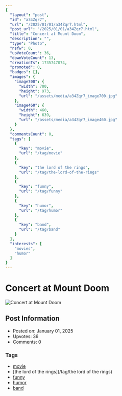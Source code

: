 ```yaml
---
{
  "layout": "post",
  "id": "a34Zqr7",
  "url": "/2025/01/01/a34Zqr7.html",
  "post_url": "/2025/01/01/a34Zqr7.html",
  "title": "Concert at Mount Doom",
  "description": "",
  "type": "Photo",
  "nsfw": 0,
  "upVoteCount": 36,
  "downVoteCount": 13,
  "creationTs": 1735747074,
  "promoted": 0,
  "badges": [],
  "images": {
    "image700": {
      "width": 700,
      "height": 973,
      "url": "/assets/media/a34Zqr7_image700.jpg"
    },
    "image460": {
      "width": 460,
      "height": 639,
      "url": "/assets/media/a34Zqr7_image460.jpg"
    }
  },
  "commentsCount": 0,
  "tags": [
    {
      "key": "movie",
      "url": "/tag/movie"
    },
    {
      "key": "the lord of the rings",
      "url": "/tag/the-lord-of-the-rings"
    },
    {
      "key": "funny",
      "url": "/tag/funny"
    },
    {
      "key": "humor",
      "url": "/tag/humor"
    },
    {
      "key": "band",
      "url": "/tag/band"
    }
  ],
  "interests": [
    "movies",
    "humor"
  ]
}
---
```


# Concert at Mount Doom

![Concert at Mount Doom](/assets/media/a34Zqr7_image700.jpg)

## Post Information

- Posted on: January 01, 2025
- Upvotes: 36
- Comments: 0

### Tags

- [movie](/tag/movie)
- [the lord of the rings](/tag/the lord of the rings)
- [funny](/tag/funny)
- [humor](/tag/humor)
- [band](/tag/band)
